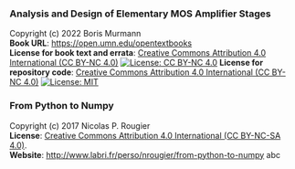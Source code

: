 ### Analysis and Design of Elementary MOS Amplifier Stages
Copyright (c) 2022 Boris Murmann  
**Book URL**: https://open.umn.edu/opentextbooks  
**License for book text and errata**: [Creative Commons Attribution 4.0 International (CC BY-NC 4.0)](https://creativecommons.org/licenses/by-nc/4.0/) [![License: CC BY-NC 4.0](https://img.shields.io/badge/License-CC_BY--NC_4.0-lightgrey.svg)](https://creativecommons.org/licenses/by-nc/4.0/)
**License for repository code**: [Creative Commons Attribution 4.0 International (CC BY-NC 4.0)](https://creativecommons.org/licenses/by-nc/4.0/) [![License: MIT](https://img.shields.io/badge/License-MIT-yellow.svg)](https://opensource.org/licenses/MIT)

### From Python to Numpy
Copyright (c) 2017 Nicolas P. Rougier  
**License**: [Creative Commons Attribution 4.0 International (CC BY-NC-SA 4.0)](https://creativecommons.org/licenses/by-nc-sa/4.0/).  
**Website**: http://www.labri.fr/perso/nrougier/from-python-to-numpy
abc
